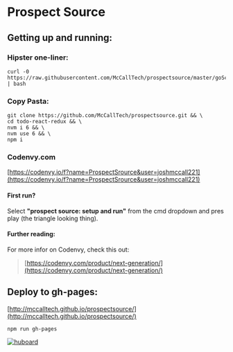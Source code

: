 # Prospect Source 


## Getting up and running: 

### Hipster one-liner:
```
curl -0 https://raw.githubusercontent.com/McCallTech/prospectsource/master/goScript | bash
```

### Copy Pasta:
```
git clone https://github.com/McCallTech/prospectsource.git && \
cd todo-react-redux && \
nvm i 6 && \
nvm use 6 && \
npm i
```
### Codenvy.com
[https://codenvy.io/f?name=ProspectSrource&user=joshmccall221](https://codenvy.io/f?name=ProspectSrource&user=joshmccall221)

#### First run? 
Select **"prospect source: setup and run"** from the cmd dropdown and pres play (the triangle looking thing). 

#### Further reading: 
For more infor on Codenvy, check this out: 
>[https://codenvy.com/product/next-generation/](https://codenvy.com/product/next-generation/)

## Deploy to gh-pages: 


[http://mccalltech.github.io/prospectsource/](http://mccalltech.github.io/prospectsource/)

```
npm run gh-pages
```
[![huboard](https://img.shields.io/badge/huboard-Prospect%20Source-green.svg)]( https://huboard.com/McCallTech/prospectsource/)

